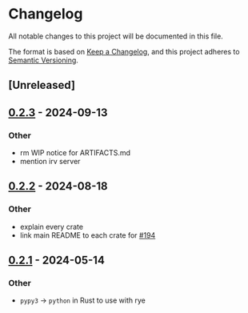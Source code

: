 # Changelog
All notable changes to this project will be documented in this file.

The format is based on [Keep a Changelog](https://keepachangelog.com/en/1.0.0/),
and this project adheres to [Semantic Versioning](https://semver.org/spec/v2.0.0.html).

## [Unreleased]

## [0.2.3](https://github.com/SichangHe/internet_route_verification/compare/route_verification_irr-v0.2.2...route_verification_irr-v0.2.3) - 2024-09-13

### Other

- rm WIP notice for ARTIFACTS.md
- mention irv server

## [0.2.2](https://github.com/SichangHe/internet_route_verification/compare/route_verification_irr-v0.2.1...route_verification_irr-v0.2.2) - 2024-08-18

### Other
- explain every crate
- link main README to each crate for [#194](https://github.com/SichangHe/internet_route_verification/pull/194)

## [0.2.1](https://github.com/SichangHe/internet_route_verification/compare/route_verification_irr-v0.2.0...route_verification_irr-v0.2.1) - 2024-05-14

### Other
- `pypy3` → `python` in Rust to use with rye
